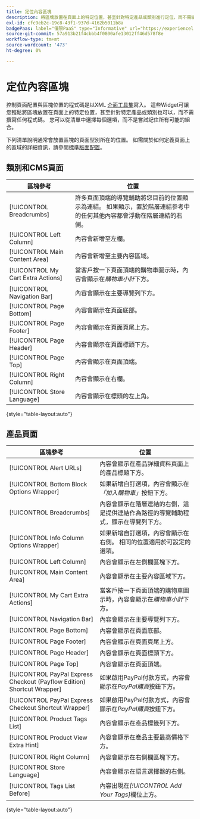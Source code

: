 ```yaml
---
title: 定位內容區塊
description: 將區塊放置在頁面上的特定位置，甚至針對特定產品或類別進行定位，而不需編寫任何程式碼
exl-id: cfc9eb2c-19c8-43f1-937d-4162b5011b8a
badgePaas: label="僅限PaaS" type="Informative" url="https://experienceleague.adobe.com/en/docs/commerce/user-guides/product-solutions" tooltip="僅適用於雲端專案(Adobe管理的PaaS基礎結構)和內部部署專案的Adobe Commerce 。"
source-git-commit: 57a913b21f4cbbb4f0800afe13012ff46d578f8e
workflow-type: tm+mt
source-wordcount: '473'
ht-degree: 0%

---
```


# 定位內容區塊

控制頁面配置與區塊位置的程式碼是以XML [介面工具集](widgets.md)寫入。 這些Widget可讓您輕鬆將區塊放置在頁面上的特定位置，甚至針對特定產品或類別也可以，而不需撰寫任何程式碼。 您可以從清單中選擇每個選項，而不是嘗試記住所有可能的組合。

下列清單說明通常會放置區塊的頁面型別所在的位置。 如需關於如何定義頁面上的區域的詳細資訊，請參閱[標準版面配置](page-layout.md#standard-page-layouts)。

## 類別和CMS頁面

| 區塊參考 | 位置 |
|----------|-------- |
| [!UICONTROL Breadcrumbs] | 許多頁面頂端的導覽輔助將您目前的位置顯示為連結。 如果顯示，置於階層連結參考中的任何其他內容都會浮動在階層連結的右側。 |
| [!UICONTROL Left Column] | 內容會新增至左欄。 |
| [!UICONTROL Main Content Area] | 內容會新增至主要內容區域。 |
| [!UICONTROL My Cart Extra Actions] | 當客戶按一下頁面頂端的購物車圖示時，內容會顯示在&#x200B;_購物車小計_&#x200B;下方。 |
| [!UICONTROL Navigation Bar] | 內容會顯示在主要導覽列下方。 |
| [!UICONTROL Page Bottom] | 內容會顯示在頁面底部。 |
| [!UICONTROL Page Footer] | 內容會顯示在頁面頁尾上方。 |
| [!UICONTROL Page Header] | 內容會顯示在頁面標頭下方。 |
| [!UICONTROL Page Top] | 內容會顯示在頁面頂端。 |
| [!UICONTROL Right Column] | 內容會顯示在右欄。 |
| [!UICONTROL Store Language] | 內容會顯示在標頭的左上角。 |

{style="table-layout:auto"}

## 產品頁面

| 區塊參考 | 位置 |
|----------|-------- |
| [!UICONTROL Alert URLs] | 內容會顯示在產品詳細資料頁面上的產品標題下方。 |
| [!UICONTROL Bottom Block Options Wrapper] | 如果新增自訂選項，內容會顯示在&#x200B;_「加入購物車」_&#x200B;按鈕下方。 |
| [!UICONTROL Breadcrumbs] | 內容會顯示在階層連結的右側，這是提供連結作為路徑的導覽輔助程式，顯示在導覽列下方。 |
| [!UICONTROL Info Column Options Wrapper] | 如果新增自訂選項，內容會顯示在右側。 相同的位置適用於可設定的選項。 |
| [!UICONTROL Left Column] | 內容會顯示在左側欄區塊下方。 |
| [!UICONTROL Main Content Area] | 內容會顯示在主要內容區域下方。 |
| [!UICONTROL My Cart Extra Actions] | 當客戶按一下頁面頂端的購物車圖示時，內容會顯示在&#x200B;_購物車小計_&#x200B;下方。 |
| [!UICONTROL Navigation Bar] | 內容會顯示在主要導覽列下方。 |
| [!UICONTROL Page Bottom] | 內容會顯示在頁面底部。 |
| [!UICONTROL Page Footer] | 內容會顯示在頁面頁尾上方。 |
| [!UICONTROL Page Header] | 內容會顯示在頁面標頭下方。 |
| [!UICONTROL Page Top] | 內容會顯示在頁面頂端。 |
| [!UICONTROL PayPal Express Checkout (Payflow Edition) Shortcut Wrapper] | 如果啟用PayPal付款方式，內容會顯示在&#x200B;_PayPal購買_&#x200B;按鈕下方。 |
| [!UICONTROL PayPal Express Checkout Shortcut Wrapper] | 如果啟用PayPal付款方式，內容會顯示在&#x200B;_PayPal購買_&#x200B;按鈕下方。 |
| [!UICONTROL Product Tags List] | 內容會顯示在產品標籤列下方。 |
| [!UICONTROL Product View Extra Hint] | 內容會顯示在產品主要最高價格下方。 |
| [!UICONTROL Right Column] | 內容會顯示在右側欄區塊下方。 |
| [!UICONTROL Store Language] | 內容會顯示在語言選擇器的右側。 |
| [!UICONTROL Tags List Before] | 內容出現在&#x200B;_[!UICONTROL Add Your Tags]_&#x200B;欄位上方。 |

{style="table-layout:auto"}
